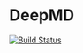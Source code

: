 # DeepMD

[![Build Status](https://github.com/rashidrafeek/DeepMD.jl/actions/workflows/CI.yml/badge.svg?branch=main)](https://github.com/rashidrafeek/DeepMD.jl/actions/workflows/CI.yml?query=branch%3Amain)
